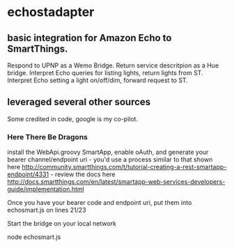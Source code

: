# echostadapter

## basic integration for Amazon Echo to SmartThings.

Respond to UPNP as a Wemo Bridge. Return service descritpion as a Hue bridge. Interpret Echo queries for listing lights, return lights from ST. Interpret Echo setting a light on/off/dim, forward request to ST.

## leveraged several other sources

Some credited in code, google is my co-pilot.

### Here There Be Dragons

install the WebApi.groovy SmartApp, enable oAuth, and generate your bearer channel/endpoint uri - you'd use a process similar to that shown here http://community.smartthings.com/t/tutorial-creating-a-rest-smartapp-endpoint/4331 - review the docs here http://docs.smartthings.com/en/latest/smartapp-web-services-developers-guide/implementation.html 

Once you have your bearer code and endpoint uri, put them into echosmart.js on lines 21/23

Start the bridge on your local network 

node echosmart.js 



